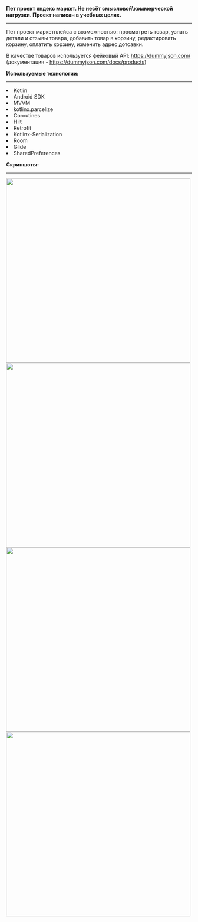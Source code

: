**Пет проект яндекс маркет. Не несёт смысловой\коммерческой нагрузки. Проект написан в учебных целях.**
<hr>
Пет проект маркетплейса с возможностью: просмотреть товар, узнать детали и отзывы товара, добавить товар в корзину, редактировать корзину, оплатить корзину, изменить адрес дотсавки. 

В качестве товаров используется фейковый API: https://dummyjson.com/ (документация - https://dummyjson.com/docs/products)

**Используемые технологии:**
<hr>
  <li> Kotlin
  <li> Android SDK
  <li> MVVM
  <li> kotlinx.parcelize
  <li> Coroutines
  <li> Hilt
  <li> Retrofit
  <li> Kotlinx-Serialization
  <li> Room
  <li> Glide
  <li> SharedPreferences
  
**Скриншоты:**
<hr>
<img src="https://github.com/user-attachments/assets/b415699a-21d8-4f56-be9d-4b49ee291df8" width="500">
<img src="https://github.com/user-attachments/assets/e28843bb-a103-46e1-a0c1-225fb56f0610" width="500">
<img src="https://github.com/user-attachments/assets/83ea9f82-4e65-4fab-9c12-95ed07284707" width="500">
<img src="https://github.com/user-attachments/assets/bbc2f1dd-bd5a-4565-8a6f-9b7839263347" width="500">
